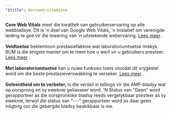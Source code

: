```yaml
---
"$title": Kernweb-vitamiene
---
```


**Core Web Vitals** meet die kwaliteit van gebruikerservaring op alle webbladsye. Dit is 'n deel van Google Web Vitals, 'n inisiatief om verenigde leiding te gee vir die lewering van 'n uitstekende webervaring. [Lees meer](https://web.dev/vitals/) .<br><br> **Veldtoetse** beklemtoon prestasiefaktore wat laboratoriumtoetse miskyk. RUM is die enigste manier om te meet hoe u werf vir u gebruikers presteer. [Lees meer](https://web.dev/user-centric-performance-metrics/#in-the-field) .<br><br> **Met laboratoriumtoetse** kan u nuwe funksies toets voordat dit vrygestel word om die beste prestasieverswakking te verseker. [Lees meer](https://web.dev/user-centric-performance-metrics/#in-the-lab) .<br><br> **Geleentheid om te verbeter,** is die verskil in tellings vir die AMP-bladsy wat op oorsprong en sy eweknie geliasseer word. 'N Status van "Geen" word gerapporteer as die oorspronklike bladsy reeds vergelykbaar presteer as sy eweknie, terwyl die status van "---" gerapporteer word as daar geen inligting oor die gebergde bladsy beskikbaar is nie.
